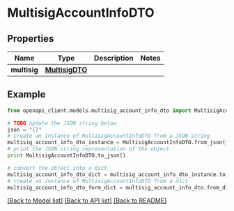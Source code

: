 # MultisigAccountInfoDTO


## Properties

Name | Type | Description | Notes
------------ | ------------- | ------------- | -------------
**multisig** | [**MultisigDTO**](MultisigDTO.md) |  | 

## Example

```python
from openapi_client.models.multisig_account_info_dto import MultisigAccountInfoDTO

# TODO update the JSON string below
json = "{}"
# create an instance of MultisigAccountInfoDTO from a JSON string
multisig_account_info_dto_instance = MultisigAccountInfoDTO.from_json(json)
# print the JSON string representation of the object
print MultisigAccountInfoDTO.to_json()

# convert the object into a dict
multisig_account_info_dto_dict = multisig_account_info_dto_instance.to_dict()
# create an instance of MultisigAccountInfoDTO from a dict
multisig_account_info_dto_form_dict = multisig_account_info_dto.from_dict(multisig_account_info_dto_dict)
```
[[Back to Model list]](../README.md#documentation-for-models) [[Back to API list]](../README.md#documentation-for-api-endpoints) [[Back to README]](../README.md)


